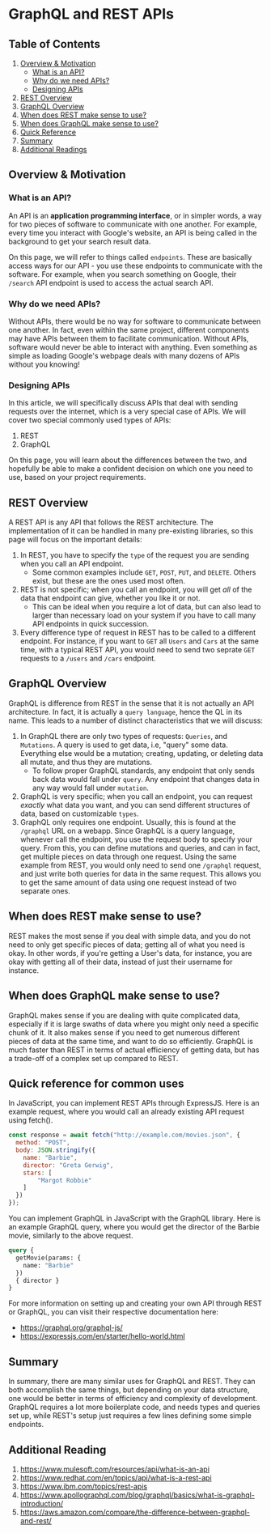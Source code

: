 # GraphQL and REST APIs

## Table of Contents
1. [Overview & Motivation](#overview--motivation)
    - [What is an API?](#what-is-an-api)
    - [Why do we need APIs?](#why-do-we-need-apis)
    - [Designing APIs](#designing-apis)
2. [REST Overview](#rest-overview)
3. [GraphQL Overview](#graphql-overview)
4. [When does REST make sense to use?](#when-does-rest-make-sense-to-use)
5. [When does GraphQL make sense to use?](#when-does-graphql-make-sense-to-use)
6. [Quick Reference](#quick-reference-for-common-uses)
7. [Summary](#summary)
8. [Additional Readings](#additional-reading)

## Overview & Motivation
### What is an API?
An API is an **application programming interface**, or in simpler words, a way for two pieces of software to communicate with one another. For example, every time you interact with Google's website, an API is being called in the background to get your search result data.

On this page, we will refer to things called `endpoints`. These are basically access ways for our API - you use these endpoints to communicate with the software. For example, when you search something on Google, their `/search` API endpoint is used to access the actual search API.

### Why do we need APIs?
Without APIs, there would be no way for software to communicate between one another. In fact, even within the same project, different components may have APIs between them to facilitate communication. Without APIs, software would never be able to interact with anything. Even something as simple as loading Google's webpage deals with many dozens of APIs without you knowing! 

### Designing APIs
In this article, we will specifically discuss APIs that deal with sending requests over the internet, which is a very special case of APIs. We will cover two special commonly used types of APIs:
1. REST
2. GraphQL 

On this page, you will learn about the differences between the two, and hopefully be able to make a confident decision on which one you need to use, based on your project requirements. 

## REST Overview
A REST API is any API that follows the REST architecture. The implementation of it can be handled in many pre-existing libraries, so this page will focus on the important details:
1. In REST, you have to specify the `type` of the request you are sending when you call an API endpoint.
    + Some common examples include `GET`, `POST`, `PUT`, and `DELETE`. Others exist, but these are the ones used most often.
2. REST is not specific; when you call an endpoint, you will get *all* of the data that endpoint can give, whether you like it or not.
    + This can be ideal when you require a lot of data, but can also lead to larger than necessary load on your system if you have to call many API endpoints in quick succession.
3. Every difference type of request in REST has to be called to a different endpoint. For instance, if you want to `GET` all `Users` and `Cars` at the same time, with a typical REST API, you would need to send two seprate `GET` requests to a `/users` and `/cars` endpoint.


## GraphQL Overview
GraphQL is difference from REST in the sense that it is not actually an API architecture. In fact, it is actually a `query language`, hence the QL in its name. This leads to a number of distinct characteristics that we will discuss:
1. In GraphQL there are only two types of requests: `Queries`, and `Mutations`. A query is used to get data, i.e, "query" some data. Everything else would be a mutation; creating, updating, or deleting data all mutate, and thus they are mutations.
    + To follow proper GraphQL standards, any endpoint that only sends back data would fall under `query`. Any endpoint that changes data in any way would fall under `mutation`.
2. GraphQL is very specific; when you call an endpoint, you can request *exactly* what data you want, and you can send different structures of data, based on customizable `types`.
3. GraphQL only requires one endpoint. Usually, this is found at the `/graphql` URL on a webapp. Since GraphQL is a query language, whenever call the endpoint, you use the request body to specify your query. From this, you can define mutations and queries, and can in fact, get multiple pieces on data through one request. Using the same example from REST, you would only need to send one `/graphql` request, and just write both queries for data in the same request. This allows you to get the same amount of data using one request instead of two separate ones.


## When does REST make sense to use?
REST makes the most sense if you deal with simple data, and you do not need to only get specific pieces of data; getting all of what you need is okay. In other words, if you're getting a User's data, for instance, you are okay with getting all of their data, instead of just their username for instance.

## When does GraphQL make sense to use?
GraphQL makes sense if you are dealing with quite complicated data, especially if it is large swaths of data where you might only need a specific chunk of it. It also makes sense if you need to get numerous different pieces of data at the same time, and want to do so efficiently. GraphQL is much faster than REST in terms of actual efficiency of getting data, but has a trade-off of a complex set up compared to REST.


## Quick reference for common uses
In JavaScript, you can implement REST APIs through ExpressJS. Here is an example request, where you would call an already existing API request using fetch(). 
```javascript
const response = await fetch("http://example.com/movies.json", {
  method: "POST",
  body: JSON.stringify({
    name: "Barbie",
    director: "Greta Gerwig",
    stars: [
        "Margot Robbie"
    ]
  })
});
```

You can implement GraphQL in JavaScript with the GraphQL library. Here is an example GraphQL query, where you would get the director of the Barbie movie, similarly to the above request.
```graphql
query {
  getMovie(params: {
    name: "Barbie"
  }) 
  { director }
}
```

For more information on setting up and creating your own API through REST or GraphQL, you can visit their respective documentation here:
- https://graphql.org/graphql-js/
- https://expressjs.com/en/starter/hello-world.html

## Summary
In summary, there are many similar uses for GraphQL and REST. They can both accomplish the same things, but depending on your data structure, one would be better in terms of efficiency and complexity of development. GraphQL requires a lot more boilerplate code, and needs types and queries set up, while REST's setup just requires a few lines defining some simple endpoints.


## Additional Reading
1. https://www.mulesoft.com/resources/api/what-is-an-api
2. https://www.redhat.com/en/topics/api/what-is-a-rest-api
3. https://www.ibm.com/topics/rest-apis
4. https://www.apollographql.com/blog/graphql/basics/what-is-graphql-introduction/
5. https://aws.amazon.com/compare/the-difference-between-graphql-and-rest/
